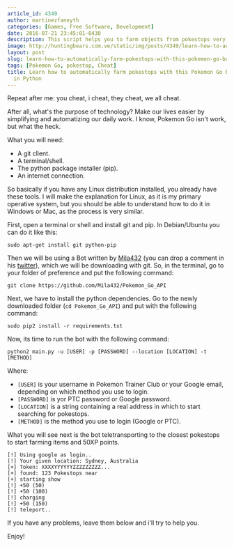 ```yaml
---
article_id: 4349
author: martinezfaneyth
categories: [Games, Free Software, Development]
date: 2016-07-21 23:45:01-0430
description: This script helps you to farm objects from pokestops very easily.
image: http://huntingbears.com.ve/static/img/posts/4349/learn-how-to-automatically-farm-pokestops-with-this-pokemon-go-bot-written-in-python__1.jpg
layout: post
slug: learn-how-to-automatically-farm-pokestops-with-this-pokemon-go-bot-written-in-python
tags: [Pokemon Go, pokestop, Cheat]
title: Learn how to automatically farm pokestops with this Pokemon Go bot written
  in Python
---
```


Repeat after me: you cheat, i cheat, they cheat, we all cheat.

After all, what's the purpose of technology? Make our lives easier by simplifying
and automatizing our daily work. I know, Pokemon Go isn't work, but what the
heck.

What you will need:

- A git client.
- A terminal/shell.
- The python package installer (pip).
- An internet connection.

So basically if you have any Linux distribution installed, you already have
these tools. I will make the explanation for Linux, as it is my primary
operative system, but you should be able to understand how to do it in Windows
or Mac, as the process is very similar.


First, open a terminal or shell and install git and pip. In Debian/Ubuntu
you can do it like this:

    sudo apt-get install git python-pip

Then we will be using a Bot written by [Mila432](https://github.com/Mila432) (you can drop a comment in his [twitter](https://twitter.com/mila432)),
which we will be downloading with git. So, in the terminal, go to your folder of
preference and put the following command:

    git clone https://github.com/Mila432/Pokemon_Go_API

Next, we have to install the python dependencies. Go to the newly downloaded
folder (`cd Pokemon_Go_API`) and put with the following command:

    sudo pip2 install -r requirements.txt

Now, its time to run the bot with the following command:

    python2 main.py -u [USER] -p [PASSWORD] --location [LOCATION] -t [METHOD]

Where:

- `[USER]` is your username in Pokemon Trainer Club or your Google email,
depending on which method you use to login.
- `[PASSWORD]` is yor PTC password or Google password.
- `[LOCATION]` is a string containing a real address in which to start searching
for pokestops.
- `[METHOD]` is the method you use to login (Google or PTC).

What you will see next is the bot teletransporting to the closest pokestops to start farming
items and 50XP points.

    [!] Using google as login..
    [!] Your given location: Sydney, Australia
    [+] Token: XXXXYYYYYYZZZZZZZZZ...
    [+] found: 123 Pokestops near
    [+] starting show
    [!] +50 (50)
    [!] +50 (100)
    [!] charging
    [!] +50 (150)
    [!] teleport..

If you have any problems, leave them below and i'll try to help you.

Enjoy!
